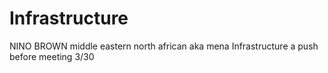 # Infrastructure
NINO BROWN
middle eastern north african aka mena
Infrastructure
a push before meeting 3/30
